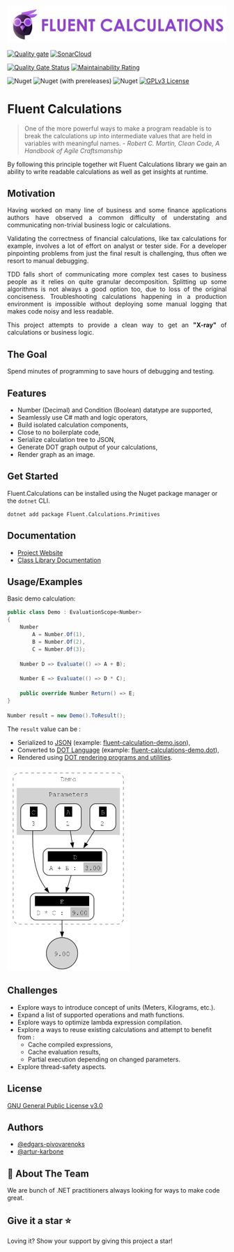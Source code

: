 
![Logo](https://raw.githubusercontent.com/jitt-team/jitt-me/main/assets/fluent.calculations.git.top.banner.med.png)

[![Quality gate](https://sonarcloud.io/api/project_badges/quality_gate?project=jitt-team_fluent-calculations-primitives)](https://sonarcloud.io/summary/new_code?id=jitt-team_fluent-calculations-primitives)
[![SonarCloud](https://sonarcloud.io/images/project_badges/sonarcloud-white.svg)](https://sonarcloud.io/summary/new_code?id=jitt-team_fluent-calculations-primitives)

[![Quality Gate Status](https://sonarcloud.io/api/project_badges/measure?project=jitt-team_fluent-calculations-primitives&metric=alert_status)](https://sonarcloud.io/summary/new_code?id=jitt-team_fluent-calculations-primitives)
[![Maintainability Rating](https://sonarcloud.io/api/project_badges/measure?project=jitt-team_fluent-calculations-primitives&metric=sqale_rating)](https://sonarcloud.io/summary/new_code?id=jitt-team_fluent-calculations-primitives)

![Nuget](https://img.shields.io/nuget/v/Fluent.Calculations.Primitives)
![Nuget (with prereleases)](https://img.shields.io/nuget/vpre/Fluent.Calculations.Primitives)
![Nuget](https://img.shields.io/nuget/dt/Fluent.Calculations.Primitives)
[![GPLv3 License](https://img.shields.io/badge/License-GPL%20v3-yellow.svg)](https://opensource.org/license/gpl-3-0/)

# Fluent Calculations

> One of the more powerful ways to make a program readable is to break the calculations up into intermediate values that are held in variables with meaningful names. - _Robert C. Martin, Clean Code, A Handbook of Agile Craftsmanship_

<div align="justify">
By following this principle together wit Fluent Calculations library we gain an ability to write readable calculations as well as get insights at runtime.
</div>

## Motivation
<div align="justify">
<p>
Having worked on many line of business and some finance  applications authors have observed a common difficulty of understating and communicating non-trivial business logic or calculations. 
</p><p>
Validating the correctness of financial calculations, like tax calculations for example, involves a lot of effort on analyst or tester side. For a developer pinpointing problems from just the final result is challenging, thus often we resort to manual debugging.
</p><p>
TDD falls short of communicating more complex test cases to business people as it relies on quite granular decomposition. Splitting up some algorithms is not always a good option too, due to loss of the original conciseness. Troubleshooting calculations happening in a production environment is impossible without deploying some manual logging that makes code noisy and less readable.
</p>
<p>
This project attempts to provide a clean way to get an <b>"X-ray"</b> of calculations or business logic.
</p>
</div>

## The Goal

Spend minutes of programming to save hours of debugging and testing.

## Features

- Number (Decimal) and Condition (Boolean) datatype are supported,
- Seamlessly use C# math and logic operators,
- Build isolated calculation components,
- Close to no boilerplate code,
- Serialize calculation tree to JSON,
- Generate DOT graph output of your calculations,
- Render graph as an image.

## Get Started

Fluent.Calculations can be installed using the Nuget package manager or the `dotnet` CLI.

```
dotnet add package Fluent.Calculations.Primitives
```

## Documentation

- [Project Website](https://fcp-project.jitt.me/)
- [Class Library Documentation](https://fcp-api-browser.jitt.me/)


## Usage/Examples
Basic demo calculation:

```c#
public class Demo : EvaluationScope<Number>
{
    Number
        A = Number.Of(1),
        B = Number.Of(2),
        C = Number.Of(3);

    Number D => Evaluate(() => A + B);

    Number E => Evaluate(() => D * C);

    public override Number Return() => E;
}

Number result = new Demo().ToResult();
```

The `result` value can be : 
- Serialized to [JSON](https://www.json.org/json-en.html) (example: [fluent-calculation-demo.json](../assets/example/fluent-calculation-demo.json)),
- Converted to [DOT Language](https://graphviz.org/doc/info/lang.html) (example:  [fluent-calculations-demo.dot](../assets/example/fluent-calculations-demo.dot)),
- Rendered using [DOT rendering programs and utilities](https://graphviz.org/doc/info/command.html).

<img src="../assets/example/fluent-calculations-demo.dot.png" alt="Demo calculation graph rendering" width="280" height="auto">

## Challenges
- Explore ways to introduce concept of units (Meters, Kilograms, etc.).
- Expand a list of supported operations and math functions.
- Explore ways to optimize lambda expression compilation.
- Explore a ways to reuse existing calculations and attempt to benefit from :
   - Cache compiled expressions,
   - Cache evaluation results,
   - Partial execution depending on changed parameters.
- Explore thread-safety aspects.
 
## License

[GNU General Public License v3.0](https://github.com/jitt-team/fluent-calculations-primitives/blob/2ada80ea405e5ce6198ef1a8973dc23a83bc20c1/LICENSE)


## Authors

- [@edgars-pivovarenoks](https://www.github.com/edgars-pivovarenoks)
- [@artur-karbone](https://www.github.com/arturkarbone)

## 🚀 About The Team
We are bunch of .NET practitioners always looking for ways to make code great.

## Give it a star ⭐

Loving it? Show your support by giving this project a star!